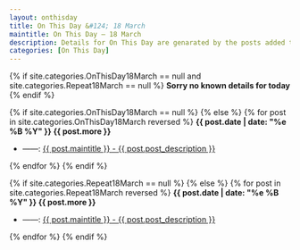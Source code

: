 ```yaml
---
layout: onthisday
title: On This Day &#124; 18 March
maintitle: On This Day — 18 March
description: Details for On This Day are genarated by the posts added to the website so the content is subject to changes/updates over time.
categories: [On This Day]
---
```


{% if site.categories.OnThisDay18March == null and site.categories.Repeat18March == null %}
<strong>Sorry no known details for today</strong>
{% endif %}

{% if site.categories.OnThisDay18March == null %}
{% else %}
{% for post in site.categories.OnThisDay18March reversed %}
<strong>{{ post.date | date: "%e %B %Y" }} {{ post.more }}</strong>
<ul>
<li> ——: <a href="{{ post.url }}">{{ post.maintitle }} - {{ post.post_description }}</a></li>
</ul>
{% endfor %}
{% endif %}

{% if site.categories.Repeat18March == null %}
{% else %}
{% for post in site.categories.Repeat18March reversed %}
<strong>{{ post.date | date: "%e %B %Y" }} {{ post.more }}</strong>
<ul>
<li> ——: <a href="{{ post.url }}">{{ post.maintitle }} - {{ post.post_description }}</a></li>
</ul>
{% endfor %}
{% endif %}
